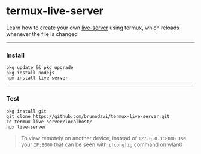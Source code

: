 
# termux-live-server
Learn how to create your own [live-server](https://github.com/tapio/live-server)
using termux, which reloads whenever the file is changed


---

### Install
    pkg update && pkg upgrade
    pkg install nodejs
    npm install live-server

---

### Test
    pkg install git
    git clone https://github.com/brunodavi/termux-live-server.git
    cd termux-live-server/localhost/
    npx live-server

> To view remotely on another device, instead of `127.0.0.1:8000`
> use your `IP:8000` that can be seen with `ifcongfig` command 
> on wlan0

